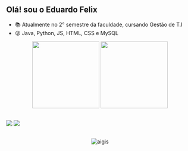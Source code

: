 ## Olá! sou o Eduardo Felix



- 📚 Atualmente no 2° semestre da faculdade, cursando Gestão de T.I
- 😜 Java, Python, JS, HTML, CSS e MySQL

<div align="center">
  <img height="180cm" src="https://github-readme-stats.vercel.app/api?username=EduardoFelix299&show_icons=true&theme=chartreuse-dark"/>
  <img height="180cm" src="https://github-readme-stats.vercel.app/api/top-langs/?username=EduardoFelix299&layout=compact&langs_count=16&theme=chartreuse-dark"/>
</div>

##

<a href="https://www.instagram.com/_felix0905_/" target="_blank"><img src="https://img.shields.io/badge/-Instagram-%23E4405F?style=for-the-badge&logo=instagram&logoColor=white" target="_blank"></a>
<a href="https://www.linkedin.com/in/eduardo-felix-0375a7332/" target="_blank"><img src="https://img.shields.io/badge/LinkedIn-0077B5?style=for-the-badge&logo=linkedin&logoColor=white" target="_blank"></a> 

##

<div align="center">
  <img alaing=center alt="aigis" src="https://64.media.tumblr.com/6077d7c869cd365e0350fc66cebd24de/b6f8719637d5c194-e8/s540x810/a7b8610980d8c8e07b7fc351d1e65467bb260a37.gif" />
</div>
